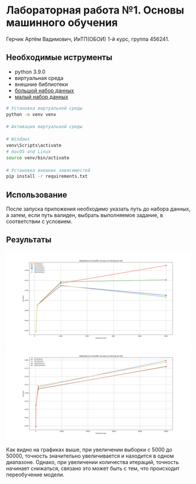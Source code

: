 # Лабораторная работа №1. Основы машинного обучения
Герчик Артём Вадимович, ИиТП(ОБОИ) 1-й курс, группа 456241.
## Необходимые иструменты

- python 3.9.0
- виртуальная среда
- внешние библиотеки
- [большой набор данных](https://commondatastorage.googleapis.com/books1000/notMNIST_large.tar.gz)
- [малый набор данных](https://commondatastorage.googleapis.com/books1000/notMNIST_small.tar.gz)

```bash
# Установка виртуальной среды
python -m venv venv

# Активация виртуальной среды

# Windows
venv\Scripts\activate
# macOS and Linux
source venv/bin/activate

# Установка внешних зависимостей
pip install -r requirements.txt
```

## Использование

После запуска приложения необходимо указать путь до набора данных, а затем, если путь валиден, выбрать выполняемое задание, в соответствии с условием.

## Результаты

![screen1](50_100_1000_5000_sets.png)
![screen2](50_100_1000_50000_sets.png)

Как видно на графиках выше, при увеличении выборки с 5000 до 50000, точность значительно увеличивается и находится в одном диапазоне.
Однако, при увеличении количества итераций, точность начинает снижаться, связано это может быть с тем, что происходит переобучение модели.